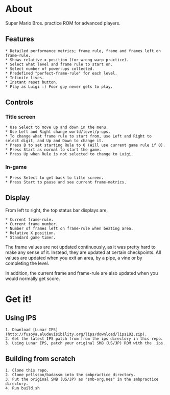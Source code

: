 # About

Super Mario Bros. practice ROM for advanced players.

## Features
	* Detailed performance metrics; frame rule, frame and frames left on frame-rule.
	* Shows relative x-position (for wrong warp practice).
	* Select what level and frame rule to start on.
	* Select number of power-ups collected.
	* Predefined "perfect-frame-rule" for each level.
	* Infinite lives.
	* Instant reset button.
	* Play as Luigi :) Poor guy never gets to play.

## Controls
### Title screen
	* Use Select to move up and down in the menu.
	* Use Left and Right change world/level/p-ups.
	* To change what frame rule to start from, use Left and Right to select digit, and Up and Down to change it.
	* Press B to set starting Rule to 0 (Will use current game rule if 0).
	* Press Start as normal to start the game.
	* Press Up when Rule is not selected to change to Luigi.
### In-game
	* Press Select to get back to title screen.
	* Press Start to pause and see current frame-metrics.

## Display
From left to right, the top status bar displays are,

	* Current frame-rule.
	* Current frame number.
	* Number of frames left on frame-rule when beating area.
	* Relative X position.
	* Standard game timer.

The frame values are not updated continuously, as it was pretty hard to make any sense of it. Instead, they are updated at certain checkpoints. All values are updated when you exit an area, by a pipe, a vine or by completing the level.

In addition, the current frame and frame-rule are also updated when you would normally get score.

# Get it!

## Using IPS
	
	1. Download [Lunar IPS](http://fusoya.eludevisibility.org/lips/download/lips102.zip).
	2. Get the latest IPS patch from from the ips directory in this repo.
	3. Using Lunar IPS, patch your original SMB (US/JP) ROM with the .ips.


## Building from scratch

	1. Clone this repo.
	2. Clone pellsson/badassm into the smbpractice directory.
	3. Put the original SMB (US/JP) as "smb-org.nes" in the smbpractice directory.
	4. Run build.sh

